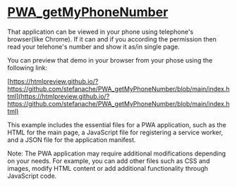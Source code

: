 # [PWA_getMyPhoneNumber](https://github.com/stefanache/PWA_getMyPhoneNumber)

That application can be viewed in your phone using telephone's browser(like Chrome).
If it can and if you according the permission then read your telehone's number and 
show it as/in single page.

You can preview that demo in your browser from your phose using the following link:

[https://htmlpreview.github.io/?https://github.com/stefanache/PWA_getMyPhoneNumber/blob/main/index.html](https://htmlpreview.github.io/?https://github.com/stefanache/PWA_getMyPhoneNumber/blob/main/index.html)

This example includes the essential files for a PWA application, such as the HTML for the main page, 
a JavaScript file for registering a service worker, and a JSON file for the application manifest.

Note: The PWA application may require additional modifications depending on your needs. 
      For example, you can add other files such as CSS and images, modify HTML content or add additional 
      functionality through JavaScript code.
